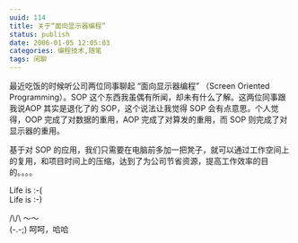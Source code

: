 ```yaml
---
uuid: 114
title: 关于“面向显示器编程”
status: publish
date: 2006-01-05 12:05:03
categories: 编程技术,随笔
tags: 闲聊
---
```

最近吃饭的时候听公司两位同事聊起 “面向显示器编程” （Screen Oriented Programming）。SOP 这个东西我虽偶有所闻，却未有什么了解。这两位同事跟我说AOP 其实是退化了的 SOP，这个说法让我觉得 SOP 会有点意思。个人觉得，OOP 完成了对数据的重用，AOP 完成了对算发的重用，而 SOP 则完成了对显示器的重用。

基于对 SOP 的应用，我们只需要在电脑前多加一把凳子，就可以通过工作空间上的复用，和项目时间上的压缩，达到了为公司节省资源，提高工作效率的目的。。。。

Life is :-( <br>
Life is :-) 

 /\\/\\ ～～ <br>
(-.-;)  呵呵，哈哈

